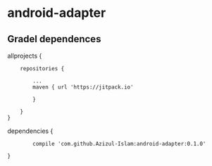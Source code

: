 # android-adapter

## Gradel dependences


allprojects {

		repositories {	
		
			...			
			maven { url 'https://jitpack.io' 
			
			}	
			
		}		
	}
  
  

dependencies 
       {
       
	        compile 'com.github.Azizul-Islam:android-adapter:0.1.0'	
		
	}
